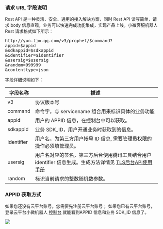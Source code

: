 ### 请求 URL 字段说明
Rest API 是一种灵活、安全、通用的接入解决方案，同时 Rest API 读写简单，请求 body 信息直观，业务可以快速完成功能集成，实现产品上线。小微客服机器人 Rest 请求格式如下所示：

<pre>
http://yun.tim.qq.com/v3/prophet/$command?
appid=$appid
&sdkappid=$sdkappid
&identifier=$identifier
&usersig=$usersig
&random=999999
&contenttype=json
</pre>

字段详细说明如下：

|字段名称|	描述|
|-----|--------|
|v3	|协议版本号|
|command	|命令字，与 servicename 组合用来标识具体的业务功能|
|appid	|用户的 APPID 信息，在控制台中可以获取。|
|sdkappid	|业务 SDK_ID，用户开通业务时获取到的信息。|
|identifier	|用户名，为第三方用户帐号 ID 信息, 需要管理员权限的操作必须填管理员。|
|usersig	|用户名对应的签名，第三方后台使用腾讯工具结合用户 identifier 信息生成。生成方法详情见 [TLS后台API使用手册](/document/product/269/1510) |
|random	|标识当前请求的整数随机数参数。|


### APPID 获取方式
如果您还没有云平台账号，您需要先注册云平台账号；
如果您已有云平台账号，登录云平台小微机器人 [控制台](http://console.tcecqpoc.fsphere.cn/prophet/prophetlist/) 就能看到APPID 信息和业务 SDK_ID 信息了。

![](http://imgcache.tcecqpoc.fsphere.cn/image/mc.qcloudimg.com/static/img/49f6d25112eacb7373a1f850629a4ec1/image.png)
